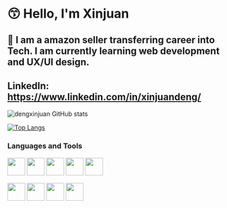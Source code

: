 # :kissing_smiling_eyes: Hello, I'm Xinjuan

## :running: I am a amazon seller transferring career into Tech. I am currently learning web development and UX/UI design.

## LinkedIn: https://www.linkedin.com/in/xinjuandeng/

![dengxinjuan GitHub stats](https://github-readme-stats.vercel.app/api?username=dengxinjuan&show_icons=true&theme=highcontrast&hide=stars)

[![Top Langs](https://github-readme-stats.vercel.app/api/top-langs/?username=dengxinjuan)](https://github.com/dengxinjuan/github-readme-stats)

### Languages and Tools

<code><img height="40" src="https://raw.githubusercontent.com/shinokada/shinokada/master/assets/javascript.png"></code>
<code><img height="40" src="https://raw.githubusercontent.com/shinokada/shinokada/master/assets/python.png"></code>
<code><img height="40" src="https://raw.githubusercontent.com/shinokada/shinokada/master/assets/visual-studio-code.png"></code>
<code><img height="40" src="https://seeklogo.com/images/J/jest-logo-F9901EBBF7-seeklogo.com.png"></code>
<code><img height="40" src="https://upload.wikimedia.org/wikipedia/commons/2/29/Postgresql_elephant.svg"></code>

<code><img height="40" src="https://upload.wikimedia.org/wikipedia/commons/thumb/a/a7/React-icon.svg/1280px-React-icon.svg.png"></code>
<code><img height="40" src="https://miro.medium.com/max/438/1*0G5zu7CnXdMT9pGbYUTQLQ.png"></code>
<code><img height="40" src="https://redux.js.org/img/redux-logo-landscape.png"></code>
<code><img height="40" src="https://cdn.freebiesupply.com/logos/thumbs/2x/nodejs-1-logo.png"></code>
